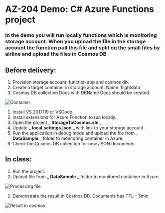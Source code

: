 # AZ-204 Demo: C# Azure Functions project

### In the demo you will run locally functions which is monitoring storage account. When you upload the file in the storage account the function pull this file and split on the small files by airline and upload the files in Cosmos DB

## Before delivery:

1. Provision storage account, function app and cosmos db.
2. Create a target container in storage account. Name: flightdata
3. Cosmos DB collection Docs with DBName Docs should be created

![Container](\CSharp\StorageIntegration\container.png)

1. Install VS 2017/19 or VSCode
2. Install extensions for Azure Function to run locally.
3. Open the project _ **StorageToCosmos.sln** _
4. Update _ **local.settings.json** _ with link to your storage account.
5. Run the application in debug mode and upload the file from _ **DataSample** _ folder to monitoring container in Azure.
6. Check the Cosmos DB collection for new JSON documents.

## In class:

1. Run the project.
2. Upload file from _ **DataSample** _ folder to monitored container in Azure

![Processing file](\CSharp\StorageIntegration\processed.png)

1. Demonstrate the result in Cosmos DB. Documents has TTL – 5min

![Result in cosmos](\CSharp\StorageIntegration\cosmos.png)